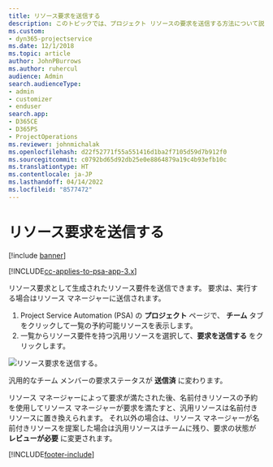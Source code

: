 ```yaml
---
title: リソース要求を送信する
description: このトピックでは、プロジェクト リソースの要求を送信する方法について説明します。
ms.custom:
- dyn365-projectservice
ms.date: 12/1/2018
ms.topic: article
author: JohnPBurrows
ms.author: ruhercul
audience: Admin
search.audienceType:
- admin
- customizer
- enduser
search.app:
- D365CE
- D365PS
- ProjectOperations
ms.reviewer: johnmichalak
ms.openlocfilehash: d22f52771f55a551416d1ba2f7105d59d7b912f0
ms.sourcegitcommit: c0792bd65d92db25e0e8864879a19c4b93efb10c
ms.translationtype: HT
ms.contentlocale: ja-JP
ms.lasthandoff: 04/14/2022
ms.locfileid: "8577472"
---
```

# <a name="submitting-a-resource-request"></a>リソース要求を送信する

[!include [banner](../includes/psa-now-project-operations.md)]

[!INCLUDE[cc-applies-to-psa-app-3.x](../includes/cc-applies-to-psa-app-3x.md)]

リソース要求として生成されたリソース要件を送信できます。 要求は、実行する場合はリソース マネージャーに送信されます。

1. Project Service Automation (PSA) の **プロジェクト** ページで、 **チーム** タブをクリックして一覧の予約可能リソースを表示します。 
2. 一覧からリソース要件を持つ汎用リソースを選択して、**要求を送信する** をクリックします。

![リソース要求を送信する。](media/RM-how-to-18.png)

汎用的なチーム メンバーの要求ステータスが **送信済** に変わります。

リソース マネージャーによって要求が満たされた後、名前付きリソースの予約を使用してリソース マネージャーが要求を満たすと、汎用リソースは名前付きリソースに置き換えられます。 それ以外の場合は、リソース マネージャーが名前付きリソースを提案した場合は汎用リソースはチームに残り、要求の状態が **レビューが必要** に変更されます。


[!INCLUDE[footer-include](../includes/footer-banner.md)]
